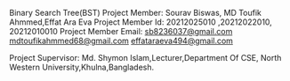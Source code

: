  Binary Search Tree(BST)
Project Member: Sourav Biswas, MD Toufik Ahmmed,Effat Ara Eva
Project Member Id: 20212025010 ,20212022010, 20212010010
Project Member Email: sb8236037@gmail.com  mdtoufikahmmed68@gmail.com
effataraeva494@gmail.com

Project Supervisor: Md. Shymon Islam,Lecturer,Department Of CSE, North Western University,Khulna,Bangladesh.

